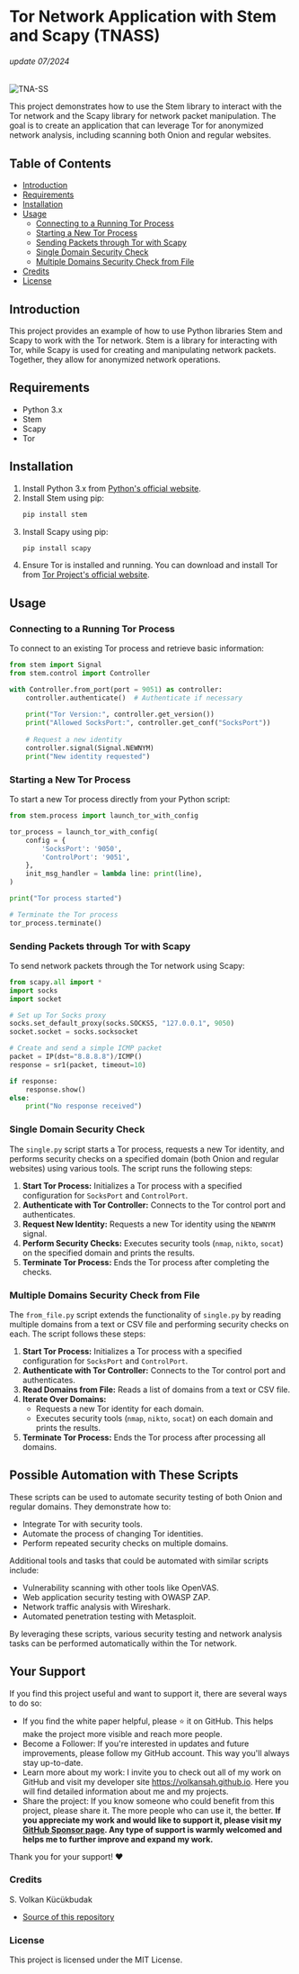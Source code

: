 # Tor Network Application with Stem and Scapy (TNASS)
###### update 07/2024
![TNA-SS](tnass.jpg)

This project demonstrates how to use the Stem library to interact with the Tor network and the Scapy library for network packet manipulation. The goal is to create an application that can leverage Tor for anonymized network analysis, including scanning both Onion and regular websites.

## Table of Contents

- [Introduction](#introduction)
- [Requirements](#requirements)
- [Installation](#installation)
- [Usage](#usage)
  - [Connecting to a Running Tor Process](#connecting-to-a-running-tor-process)
  - [Starting a New Tor Process](#starting-a-new-tor-process)
  - [Sending Packets through Tor with Scapy](#sending-packets-through-tor-with-scapy)
  - [Single Domain Security Check](#single-domain-security-check)
  - [Multiple Domains Security Check from File](#multiple-domains-security-check-from-file)
- [Credits](#credits)
- [License](#license)

## Introduction

This project provides an example of how to use Python libraries Stem and Scapy to work with the Tor network. Stem is a library for interacting with Tor, while Scapy is used for creating and manipulating network packets. Together, they allow for anonymized network operations.

## Requirements

- Python 3.x
- Stem
- Scapy
- Tor

## Installation

1. Install Python 3.x from [Python's official website](https://www.python.org/).
2. Install Stem using pip:
    ```bash
    pip install stem
    ```
3. Install Scapy using pip:
    ```bash
    pip install scapy
    ```
4. Ensure Tor is installed and running. You can download and install Tor from [Tor Project's official website](https://www.torproject.org/).

## Usage

### Connecting to a Running Tor Process

To connect to an existing Tor process and retrieve basic information:

```python
from stem import Signal
from stem.control import Controller

with Controller.from_port(port = 9051) as controller:
    controller.authenticate()  # Authenticate if necessary
    
    print("Tor Version:", controller.get_version())
    print("Allowed SocksPort:", controller.get_conf("SocksPort"))
    
    # Request a new identity
    controller.signal(Signal.NEWNYM)
    print("New identity requested")
```

### Starting a New Tor Process

To start a new Tor process directly from your Python script:

```python
from stem.process import launch_tor_with_config

tor_process = launch_tor_with_config(
    config = {
        'SocksPort': '9050',
        'ControlPort': '9051',
    },
    init_msg_handler = lambda line: print(line),
)

print("Tor process started")

# Terminate the Tor process
tor_process.terminate()
``` 

### Sending Packets through Tor with Scapy

To send network packets through the Tor network using Scapy:

```python
from scapy.all import *
import socks
import socket

# Set up Tor Socks proxy
socks.set_default_proxy(socks.SOCKS5, "127.0.0.1", 9050)
socket.socket = socks.socksocket

# Create and send a simple ICMP packet
packet = IP(dst="8.8.8.8")/ICMP()
response = sr1(packet, timeout=10)

if response:
    response.show()
else:
    print("No response received")
```

### Single Domain Security Check

The `single.py` script starts a Tor process, requests a new Tor identity, and performs security checks on a specified domain (both Onion and regular websites) using various tools. The script runs the following steps:

1. **Start Tor Process:** Initializes a Tor process with a specified configuration for `SocksPort` and `ControlPort`.
2. **Authenticate with Tor Controller:** Connects to the Tor control port and authenticates.
3. **Request New Identity:** Requests a new Tor identity using the `NEWNYM` signal.
4. **Perform Security Checks:** Executes security tools (`nmap`, `nikto`, `socat`) on the specified domain and prints the results.
5. **Terminate Tor Process:** Ends the Tor process after completing the checks.

### Multiple Domains Security Check from File

The `from_file.py` script extends the functionality of `single.py` by reading multiple domains from a text or CSV file and performing security checks on each. The script follows these steps:

1. **Start Tor Process:** Initializes a Tor process with a specified configuration for `SocksPort` and `ControlPort`.
2. **Authenticate with Tor Controller:** Connects to the Tor control port and authenticates.
3. **Read Domains from File:** Reads a list of domains from a text or CSV file.
4. **Iterate Over Domains:**
   - Requests a new Tor identity for each domain.
   - Executes security tools (`nmap`, `nikto`, `socat`) on each domain and prints the results.
5. **Terminate Tor Process:** Ends the Tor process after processing all domains.

## Possible Automation with These Scripts

These scripts can be used to automate security testing of both Onion and regular domains. They demonstrate how to:
- Integrate Tor with security tools.
- Automate the process of changing Tor identities.
- Perform repeated security checks on multiple domains.

Additional tools and tasks that could be automated with similar scripts include:
- Vulnerability scanning with other tools like OpenVAS.
- Web application security testing with OWASP ZAP.
- Network traffic analysis with Wireshark.
- Automated penetration testing with Metasploit.

By leveraging these scripts, various security testing and network analysis tasks can be performed automatically within the Tor network.

## Your Support
If you find this project useful and want to support it, there are several ways to do so:

- If you find the white paper helpful, please ⭐ it on GitHub. This helps make the project more visible and reach more people.
- Become a Follower: If you're interested in updates and future improvements, please follow my GitHub account. This way you'll always stay up-to-date.
- Learn more about my work: I invite you to check out all of my work on GitHub and visit my developer site https://volkansah.github.io. Here you will find detailed information about me and my projects.
- Share the project: If you know someone who could benefit from this project, please share it. The more people who can use it, the better.
**If you appreciate my work and would like to support it, please visit my [GitHub Sponsor page](https://github.com/sponsors/volkansah). Any type of support is warmly welcomed and helps me to further improve and expand my work.**

Thank you for your support! ❤️

### Credits
S. Volkan Kücükbudak
- [Source of this repository](https://github.com/VolkanSah/Tor-Network-Application-with-Stem-and-Scapy)

### License

This project is licensed under the MIT License.

